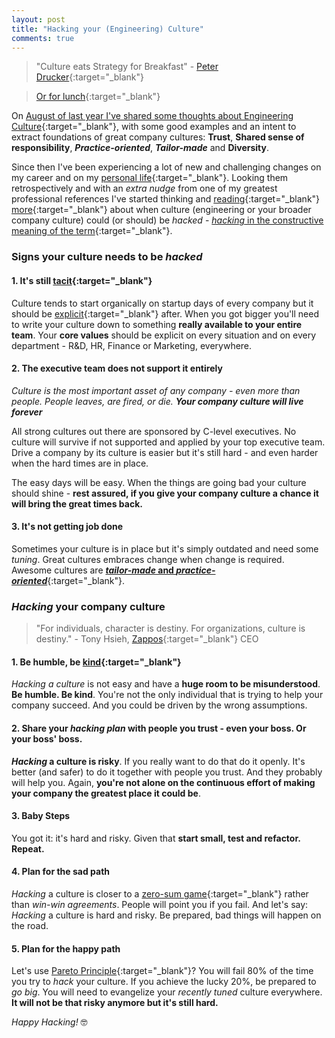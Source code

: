 ```yaml
---
layout: post
title: "Hacking your (Engineering) Culture"
comments: true
---
```


>"Culture eats Strategy for Breakfast" - [Peter Drucker](http://www.druckerinstitute.com/peter-druckers-life-and-legacy/){:target="_blank"}

>[Or for lunch](http://www.fastcompany.com/1810674/culture-eats-strategy-lunch){:target="_blank"}

On [August of last year I've shared some thoughts about Engineering Culture](/2015/08/02/engineering-culture){:target="_blank"}, with some good examples and an intent to extract foundations of great company cultures: __Trust__, __Shared sense of responsibility__, __*Practice-oriented*__, __*Tailor-made*__ and __Diversity__.

Since then I've been experiencing a lot of new and challenging changes on my career and on my [personal life](/2016/05/29/lets-talk-openly-about-depression){:target="_blank"}. Looking them retrospectively and with an _extra nudge_ from one of my greatest professional references I've started thinking and [reading](https://sgeinternational.com/culture-hacking-is-a-business-thing/){:target="_blank"} [more](https://hbr.org/2016/06/what-it-takes-to-innovate-within-a-corporate-bureaucracy){:target="_blank"} about when culture (engineering or your broader company culture) could (or should) be _hacked_ - [_hacking_ in the constructive meaning of the term](http://www.wired.com/epicenter/2012/02/zuck-letter/){:target="_blank"}.

### Signs your culture needs to be _hacked_

#### 1. It's still [tacit](https://en.wikipedia.org/wiki/Tacit_knowledge){:target="_blank"}

Culture tends to start organically on startup days of every company but it should be [explicit](https://en.wikipedia.org/wiki/Explicit_knowledge){:target="_blank"} after. When you got bigger you'll need to write your culture down to something **really available to your entire team**. Your **core values** should be explicit on every situation and on every department - R&D, HR, Finance or Marketing, everywhere.


#### 2. The executive team does not support it **entirely**

_Culture is the most important asset of any company - even more than people. People leaves, are fired, or die. **Your company culture will live forever**_

All strong cultures out there are sponsored by C-level executives. No culture will survive if not supported and applied by your top executive team. Drive a company by its culture is easier but it's still hard - and even harder when the hard times are in place.

The easy days will be easy. When the things are going bad your culture should shine - **rest assured, if you give your company culture a chance it will bring the great times back.**


#### 3. It's not getting job done

Sometimes your culture is in place but it's simply outdated and need some _tuning_. Great cultures embraces change when change is required. Awesome cultures are [**_tailor-made_ and _practice-oriented_**](/2015/08/02/engineering-culture){:target="_blank"}.



### _Hacking_ your company culture

>"For individuals, character is destiny. For organizations, culture is destiny." - Tony Hsieh, [Zappos](https://www.zapposinsights.com/blog/tag/core-values){:target="_blank"} CEO

#### 1. Be humble, be [kind](http://www.huffingtonpost.com/peter-field/kindness-research_b_7054652.html){:target="_blank"}

_Hacking a culture_ is not easy and have a **huge room to be misunderstood**. **Be humble. Be kind**. You're not the only individual that is trying to help your company succeed. And you could be driven by the wrong assumptions.


#### 2. Share your _hacking plan_ with people you trust - even your boss. Or your boss' boss.

**_Hacking_ a culture is risky**. If you really want to do that do it openly. It's better (and safer) to do it together with people you trust. And they probably will help you. Again, **you're not alone on the continuous effort of making your company the greatest place it could be**.


#### 3. Baby Steps

You got it: it's hard and risky. Given that **start small, test and refactor. Repeat.**


#### 4. Plan for the sad path

_Hacking_ a culture is closer to a [zero-sum game](https://en.wikipedia.org/wiki/Zero-sum_game){:target="_blank"} rather than _win-win agreements_. People will point you if you fail. And let's say: _Hacking_ a culture is hard and risky. Be prepared, bad things will happen on the road.


#### 5. Plan for the happy path

Let's use [Pareto Principle](https://en.wikipedia.org/wiki/Pareto_principle){:target="_blank"}? You will fail 80% of the time you try to _hack_ your culture. If you achieve the lucky 20%, be prepared to *go big*. You will need to evangelize your _recently tuned_ culture everywhere. **It will not be that risky anymore but it's still hard.**

_Happy Hacking!_ 🤓
